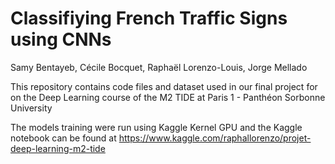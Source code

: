 # Classifiying French Traffic Signs using CNNs

Samy Bentayeb, Cécile Bocquet, Raphaël Lorenzo-Louis, Jorge Mellado

This repository contains code files and dataset used in our final project for on the Deep Learning course of the M2 TIDE at Paris 1 - Panthéon Sorbonne University

The models training were run using Kaggle Kernel GPU and the Kaggle notebook can be found at https://www.kaggle.com/raphallorenzo/projet-deep-learning-m2-tide
